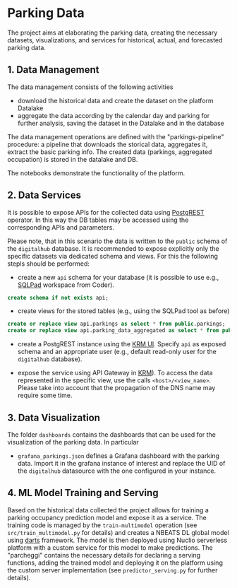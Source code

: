 # Parking Data

The project aims at elaborating the parking data, creating the necessary datasets, visualizations, and services for historical, actual, and forecasted parking data.

## 1. Data Management

The data management consists of the following activities
- download the historical data and create the dataset on the platform Datalake
- aggregate the data according by the calendar day and parking for further analysis, saving the dataset in the Datalake and in the database

The data management operations are defined with the "parkings-pipeline" procedure: a pipeline that downloads the storical data, aggregates it, extract the basic parking info. The created data (parkings, aggregated occupation) is stored in the datalake and DB. 

The notebooks demonstrate the functionality of the platform.

## 2. Data Services

It is possible to expose APIs for the collected data using [PostgREST](https://postgrest.org/en/stable/) operator. In this way the DB tables may be accessed using the 
corresponding APIs and parameters.

Please note, that in this scenario the data is written to the ``public`` schema of the ``digitalhub`` database. It is recommended to expose explicitly only the specific datasets via dedicated schema and views. For this the following stepls should be performed:

- create a new ``api`` schema for your database (it is possible to use e.g., [SQLPad](https://scc-digitalhub.github.io/docs/components/sqlpad/) workspace from Coder).
```sql
create schema if not exists api;
```
- create views for the stored tables (e.g., using the SQLPad tool as before)
```sql
create or replace view api.parkings as select * from public.parkings;
create or replace view api.parking_data_aggregated as select * from public.parking_data_aggregated;
```
- create a PostgREST instance using the [KRM UI](https://scc-digitalhub.github.io/docs/tasks/resources/#managing-postgrest-data-services-with-krm). Specify ``api`` as exposed schema and an appropriate user (e.g., default read-only user for the ``digitalhub`` database).

- expose the service using API Gateway in [KRM](https://scc-digitalhub.github.io/docs/tasks/resources/#exposing-services-externally)). To access the data represented in the specific view, use the calls ``<host>/<view_name>``. Please take into account that the propagation of the DNS name may require some time. 

## 3. Data Visualization

The folder ``dashboards`` contains the dashboards that can be used for the visualization of the parking data. In particular

- ``grafana_parkings.json`` defines a Grafana dashboard with the parking data. Import it in the grafana instance of interest and replace the UID of the ``digitalhub`` datasource with the one configured in your instance. 

## 4. ML Model Training and Serving

Based on the historical data collected the project allows for training a parking occupancy prediction model and expose it as a service. The training code 
is managed by the ``train-multimodel`` operation (see ``src/train_multimodel.py`` for details) and creates a NBEATS DL global model using [darts](https://unit8co.github.io/) framework. The model is then deployed using Nuclio serverless platform with a custom service for this model to make predictions. The "parcheggi" contains the necessary details for declaring a serving functions, adding the trained model and deploying it on the platform using the custom server implementation (see ``predictor_serving.py`` for further details).
